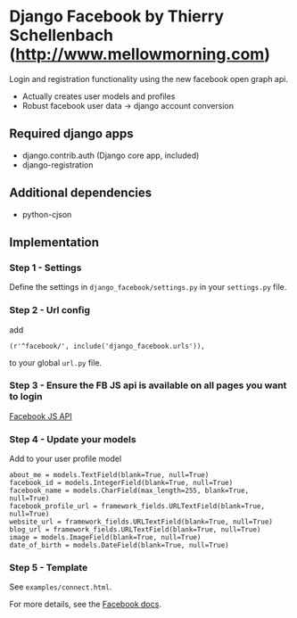 # Django Facebook by Thierry Schellenbach (http://www.mellowmorning.com)

Login and registration functionality using the new facebook open graph api.

* Actually creates user models and profiles
* Robust facebook user data -> django account conversion

## Required django apps

* django.contrib.auth (Django core app, included)
* django-registration
    
## Additional dependencies 

* python-cjson
    
## Implementation

### Step 1 - Settings

Define the settings in `django_facebook/settings.py` in your `settings.py` file.
        
### Step 2 - Url config

add 

    (r'^facebook/', include('django_facebook.urls')),

to your global `url.py` file.
        
### Step 3 - Ensure the FB JS api is available on all pages you want to login

[Facebook JS API](http://developers.facebook.com/docs/reference/javascript/)
    
### Step 4 - Update your models
        
Add to your user profile model

    about_me = models.TextField(blank=True, null=True)
    facebook_id = models.IntegerField(blank=True, null=True)
    facebook_name = models.CharField(max_length=255, blank=True, null=True)
    facebook_profile_url = framework_fields.URLTextField(blank=True, null=True)
    website_url = framework_fields.URLTextField(blank=True, null=True)
    blog_url = framework_fields.URLTextField(blank=True, null=True)
    image = models.ImageField(blank=True, null=True)
    date_of_birth = models.DateField(blank=True, null=True)
    
### Step 5 - Template

See `examples/connect.html`.
        
For more details, see the [Facebook docs](http://developers.facebook.com/docs/).